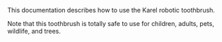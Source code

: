 This documentation describes how to use the Karel robotic toothbrush.

Note that this toothbrush is totally safe to use for children, adults, pets, wildlife, and trees.
